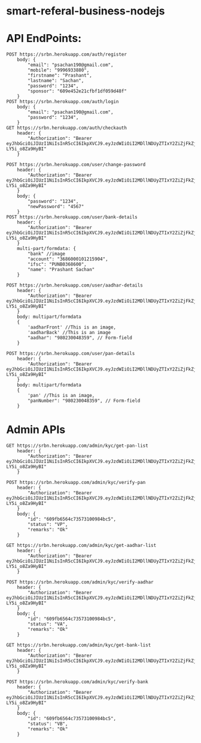 # smart-referal-business-nodejs
  # API EndPoints:
                      
    POST https://srbn.herokuapp.com/auth/register
        body: {
            "email": "psachan190@gmail.com", 
            "mobile": "9996933880", 
            "firstname": "Prashant", 
            "lastname": "Sachan", 
            "password": "1234", 
            "sponsor": "609e452e21cfbf1df059d48f"
        }
    POST https://srbn.herokuapp.com/auth/login
        body: {
            "email": "psachan190@gmail.com",
            "password": "1234",
        }
    GET https://srbn.herokuapp.com/auth/checkauth
        header: {
            "Authorization": "Bearer eyJhbGciOiJIUzI1NiIsInR5cCI6IkpXVCJ9.eyJzdWIiOiI2MDllNDUyZTIxY2ZiZjFkZjA1OWQ0OGYiLCJpYXQiOjE2MjA5OTI3NjUzNzEsImV4cCI6MTYyMDk5MzM3MDE3MX0.PUuTOAau71oYqupQLR0pOhMvyLsu-LY5i_o8Za9HyBI"
        }

    POST https://srbn.herokuapp.com/user/change-password
        header: {
            "Authorization": "Bearer eyJhbGciOiJIUzI1NiIsInR5cCI6IkpXVCJ9.eyJzdWIiOiI2MDllNDUyZTIxY2ZiZjFkZjA1OWQ0OGYiLCJpYXQiOjE2MjA5OTI3NjUzNzEsImV4cCI6MTYyMDk5MzM3MDE3MX0.PUuTOAau71oYqupQLR0pOhMvyLsu-LY5i_o8Za9HyBI"
        }
        body: {
            "password": "1234",
            "newPassword": "4567"
        }
    POST https://srbn.herokuapp.com/user/bank-details
        header: {
            "Authorization": "Bearer eyJhbGciOiJIUzI1NiIsInR5cCI6IkpXVCJ9.eyJzdWIiOiI2MDllNDUyZTIxY2ZiZjFkZjA1OWQ0OGYiLCJpYXQiOjE2MjA5OTI3NjUzNzEsImV4cCI6MTYyMDk5MzM3MDE3MX0.PUuTOAau71oYqupQLR0pOhMvyLsu-LY5i_o8Za9HyBI"
        }
        multi-part/formdata: {
            "bank" //image
            "account": "3686000101215904", 
            "ifsc": "PUNB0368600", 
            "name": "Prashant Sachan"
        }
    
    POST https://srbn.herokuapp.com/user/aadhar-details
        header: {
            "Authorization": "Bearer eyJhbGciOiJIUzI1NiIsInR5cCI6IkpXVCJ9.eyJzdWIiOiI2MDllNDUyZTIxY2ZiZjFkZjA1OWQ0OGYiLCJpYXQiOjE2MjA5OTI3NjUzNzEsImV4cCI6MTYyMDk5MzM3MDE3MX0.PUuTOAau71oYqupQLR0pOhMvyLsu-LY5i_o8Za9HyBI"
        }
        body: multipart/formdata
        {
            'aadharFront' //This is an image,
            'aadharBack' //This is an image
            "aadhar": "980230048359", // Form-field
        }

    POST https://srbn.herokuapp.com/user/pan-details
        header: {
            "Authorization": "Bearer eyJhbGciOiJIUzI1NiIsInR5cCI6IkpXVCJ9.eyJzdWIiOiI2MDllNDUyZTIxY2ZiZjFkZjA1OWQ0OGYiLCJpYXQiOjE2MjA5OTI3NjUzNzEsImV4cCI6MTYyMDk5MzM3MDE3MX0.PUuTOAau71oYqupQLR0pOhMvyLsu-LY5i_o8Za9HyBI"
        }
        body: multipart/formdata
        {
            'pan' //This is an image,
            "panNumber": "980230048359", // Form-field
        }

# Admin APIs
    GET https://srbn.herokuapp.com/admin/kyc/get-pan-list
        header: {
            "Authorization": "Bearer eyJhbGciOiJIUzI1NiIsInR5cCI6IkpXVCJ9.eyJzdWIiOiI2MDllNDUyZTIxY2ZiZjFkZjA1OWQ0OGYiLCJpYXQiOjE2MjA5OTI3NjUzNzEsImV4cCI6MTYyMDk5MzM3MDE3MX0.PUuTOAau71oYqupQLR0pOhMvyLsu-LY5i_o8Za9HyBI"
        }

    POST https://srbn.herokuapp.com/admin/kyc/verify-pan
        header: {
            "Authorization": "Bearer eyJhbGciOiJIUzI1NiIsInR5cCI6IkpXVCJ9.eyJzdWIiOiI2MDllNDUyZTIxY2ZiZjFkZjA1OWQ0OGYiLCJpYXQiOjE2MjA5OTI3NjUzNzEsImV4cCI6MTYyMDk5MzM3MDE3MX0.PUuTOAau71oYqupQLR0pOhMvyLsu-LY5i_o8Za9HyBI"
        }
        body: {
            "id": "609fb6564c73573100984bc5", 
            "status": "VP", 
            "remarks": "Ok"
        }        

    GET https://srbn.herokuapp.com/admin/kyc/get-aadhar-list
        header: {
            "Authorization": "Bearer eyJhbGciOiJIUzI1NiIsInR5cCI6IkpXVCJ9.eyJzdWIiOiI2MDllNDUyZTIxY2ZiZjFkZjA1OWQ0OGYiLCJpYXQiOjE2MjA5OTI3NjUzNzEsImV4cCI6MTYyMDk5MzM3MDE3MX0.PUuTOAau71oYqupQLR0pOhMvyLsu-LY5i_o8Za9HyBI"
        }

    POST https://srbn.herokuapp.com/admin/kyc/verify-aadhar
        header: {
            "Authorization": "Bearer eyJhbGciOiJIUzI1NiIsInR5cCI6IkpXVCJ9.eyJzdWIiOiI2MDllNDUyZTIxY2ZiZjFkZjA1OWQ0OGYiLCJpYXQiOjE2MjA5OTI3NjUzNzEsImV4cCI6MTYyMDk5MzM3MDE3MX0.PUuTOAau71oYqupQLR0pOhMvyLsu-LY5i_o8Za9HyBI"
        }
        body: {
            "id": "609fb6564c73573100984bc5", 
            "status": "VA", 
            "remarks": "Ok"
        }

    GET https://srbn.herokuapp.com/admin/kyc/get-bank-list
        header: {
            "Authorization": "Bearer eyJhbGciOiJIUzI1NiIsInR5cCI6IkpXVCJ9.eyJzdWIiOiI2MDllNDUyZTIxY2ZiZjFkZjA1OWQ0OGYiLCJpYXQiOjE2MjA5OTI3NjUzNzEsImV4cCI6MTYyMDk5MzM3MDE3MX0.PUuTOAau71oYqupQLR0pOhMvyLsu-LY5i_o8Za9HyBI"
        }

    POST https://srbn.herokuapp.com/admin/kyc/verify-bank
        header: {
            "Authorization": "Bearer eyJhbGciOiJIUzI1NiIsInR5cCI6IkpXVCJ9.eyJzdWIiOiI2MDllNDUyZTIxY2ZiZjFkZjA1OWQ0OGYiLCJpYXQiOjE2MjA5OTI3NjUzNzEsImV4cCI6MTYyMDk5MzM3MDE3MX0.PUuTOAau71oYqupQLR0pOhMvyLsu-LY5i_o8Za9HyBI"
        }
        body: {
            "id": "609fb6564c73573100984bc5", 
            "status": "VB", 
            "remarks": "Ok"
        }
